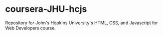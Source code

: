 # coursera-JHU-hcjs
Repository for John's Hopkins University's HTML, CSS, and Javascript for Web Developers course.
